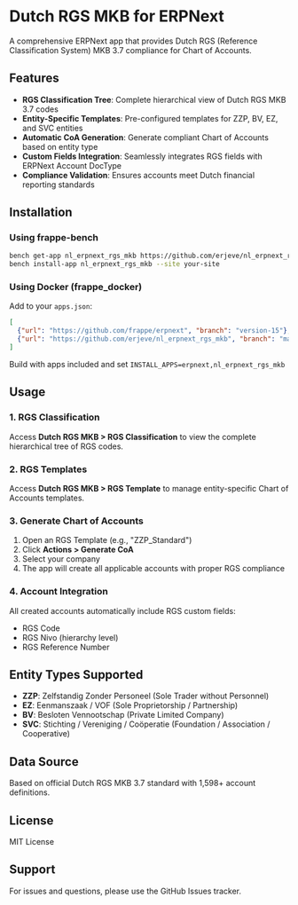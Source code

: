 # Dutch RGS MKB for ERPNext

A comprehensive ERPNext app that provides Dutch RGS (Reference Classification System) MKB 3.7 compliance for Chart of Accounts.

## Features

- **RGS Classification Tree**: Complete hierarchical view of Dutch RGS MKB 3.7 codes
- **Entity-Specific Templates**: Pre-configured templates for ZZP, BV, EZ, and SVC entities
- **Automatic CoA Generation**: Generate compliant Chart of Accounts based on entity type
- **Custom Fields Integration**: Seamlessly integrates RGS fields with ERPNext Account DocType
- **Compliance Validation**: Ensures accounts meet Dutch financial reporting standards

## Installation

### Using frappe-bench

```bash
bench get-app nl_erpnext_rgs_mkb https://github.com/erjeve/nl_erpnext_rgs_mkb.git
bench install-app nl_erpnext_rgs_mkb --site your-site
```

### Using Docker (frappe_docker)

Add to your `apps.json`:

```json
[
  {"url": "https://github.com/frappe/erpnext", "branch": "version-15"},
  {"url": "https://github.com/erjeve/nl_erpnext_rgs_mkb", "branch": "main"}
]
```

Build with apps included and set `INSTALL_APPS=erpnext,nl_erpnext_rgs_mkb`

## Usage

### 1. RGS Classification

Access **Dutch RGS MKB > RGS Classification** to view the complete hierarchical tree of RGS codes.

### 2. RGS Templates

Access **Dutch RGS MKB > RGS Template** to manage entity-specific Chart of Accounts templates.

### 3. Generate Chart of Accounts

1. Open an RGS Template (e.g., "ZZP_Standard")
2. Click **Actions > Generate CoA**
3. Select your company
4. The app will create all applicable accounts with proper RGS compliance

### 4. Account Integration

All created accounts automatically include RGS custom fields:
- RGS Code
- RGS Nivo (hierarchy level)
- RGS Reference Number

## Entity Types Supported

- **ZZP**: Zelfstandig Zonder Personeel (Sole Trader without Personnel)
- **EZ**: Eenmanszaak / VOF (Sole Proprietorship / Partnership)
- **BV**: Besloten Vennootschap (Private Limited Company)
- **SVC**: Stichting / Vereniging / Coöperatie (Foundation / Association / Cooperative)

## Data Source

Based on official Dutch RGS MKB 3.7 standard with 1,598+ account definitions.

## License

MIT License

## Support

For issues and questions, please use the GitHub Issues tracker.

